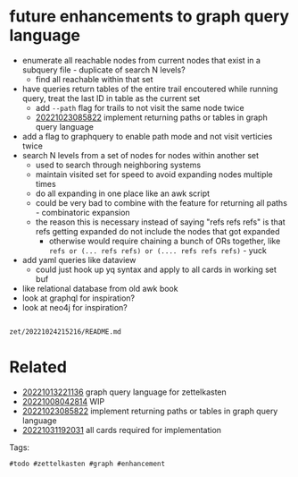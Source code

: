 # future enhancements to graph query language

- enumerate all reachable nodes from current nodes that exist in a subquery file - duplicate of search N levels?
  - find all reachable within that set
- have queries return tables of the entire trail encoutered while running query, treat the last ID in table as the current set
  - add `--path` flag for trails to not visit the same node twice
  - [20221023085822](/zet/20221023085822/README.md) implement returning paths or tables in graph query language
- add a flag to graphquery to enable path mode and not visit verticies twice
- search N levels from a set of nodes for nodes within another set
  - used to search through neighboring systems
  - maintain visited set for speed to avoid expanding nodes multiple times
  - do all expanding in one place like an awk script
  - could be very bad to combine with the feature for returning all paths - combinatoric expansion
  - the reason this is necessary instead of saying "refs refs refs" is that refs getting expanded do not include the nodes that got expanded
    - otherwise would require chaining a bunch of ORs together, like `refs or (... refs refs) or (.... refs refs refs)` - yuck
- add yaml queries like dataview
  - could just hook up yq syntax and apply to all cards in working set buf
- like relational database from old awk book
- look at graphql for inspiration?
- look at neo4j for inspiration?

```
```

` zet/20221024215216/README.md `

# Related

- [20221013221136](/zet/20221013221136/README.md) graph query language for zettelkasten
- [20221008042814](/zet/20221008042814/README.md) WIP
- [20221023085822](/zet/20221023085822/README.md) implement returning paths or tables in graph query language
- [20221031192031](/zet/20221031192031/README.md) all cards required for implementation

Tags:

    #todo #zettelkasten #graph #enhancement
